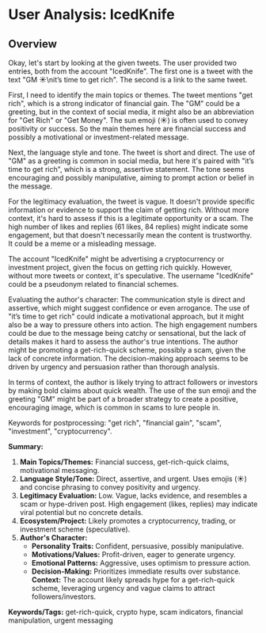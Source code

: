 # User Analysis: IcedKnife

## Overview

<think>
Okay, let's start by looking at the given tweets. The user provided two entries, both from the account "IcedKnife". The first one is a tweet with the text "GM ☀️\nit’s time to get rich". The second is a link to the same tweet.

First, I need to identify the main topics or themes. The tweet mentions "get rich", which is a strong indicator of financial gain. The "GM" could be a greeting, but in the context of social media, it might also be an abbreviation for "Get Rich" or "Get Money". The sun emoji (☀️) is often used to convey positivity or success. So the main themes here are financial success and possibly a motivational or investment-related message.

Next, the language style and tone. The tweet is short and direct. The use of "GM" as a greeting is common in social media, but here it's paired with "it’s time to get rich", which is a strong, assertive statement. The tone seems encouraging and possibly manipulative, aiming to prompt action or belief in the message.

For the legitimacy evaluation, the tweet is vague. It doesn't provide specific information or evidence to support the claim of getting rich. Without more context, it's hard to assess if this is a legitimate opportunity or a scam. The high number of likes and replies (61 likes, 84 replies) might indicate some engagement, but that doesn't necessarily mean the content is trustworthy. It could be a meme or a misleading message.

The account "IcedKnife" might be advertising a cryptocurrency or investment project, given the focus on getting rich quickly. However, without more tweets or context, it's speculative. The username "IcedKnife" could be a pseudonym related to financial schemes.

Evaluating the author's character: The communication style is direct and assertive, which might suggest confidence or even arrogance. The use of "it’s time to get rich" could indicate a motivational approach, but it might also be a way to pressure others into action. The high engagement numbers could be due to the message being catchy or sensational, but the lack of details makes it hard to assess the author's true intentions. The author might be promoting a get-rich-quick scheme, possibly a scam, given the lack of concrete information. The decision-making approach seems to be driven by urgency and persuasion rather than thorough analysis.

In terms of context, the author is likely trying to attract followers or investors by making bold claims about quick wealth. The use of the sun emoji and the greeting "GM" might be part of a broader strategy to create a positive, encouraging image, which is common in scams to lure people in.

Keywords for postprocessing: "get rich", "financial gain", "scam", "investment", "cryptocurrency".
</think>

**Summary:**  
1. **Main Topics/Themes:** Financial success, get-rich-quick claims, motivational messaging.  
2. **Language Style/Tone:** Direct, assertive, and urgent. Uses emojis (☀️) and concise phrasing to convey positivity and urgency.  
3. **Legitimacy Evaluation:** Low. Vague, lacks evidence, and resembles a scam or hype-driven post. High engagement (likes, replies) may indicate viral potential but no concrete details.  
4. **Ecosystem/Project:** Likely promotes a cryptocurrency, trading, or investment scheme (speculative).  
5. **Author's Character:**  
   - **Personality Traits:** Confident, persuasive, possibly manipulative.  
   - **Motivations/Values:** Profit-driven, eager to generate urgency.  
   - **Emotional Patterns:** Aggressive, uses optimism to pressure action.  
   - **Decision-Making:** Prioritizes immediate results over substance.  
**Context:** The account likely spreads hype for a get-rich-quick scheme, leveraging urgency and vague claims to attract followers/investors.  

**Keywords/Tags:** get-rich-quick, crypto hype, scam indicators, financial manipulation, urgent messaging